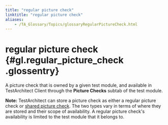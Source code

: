 ```yaml
--- 
title: "regular picture check"
linktitle: "regular picture check"
aliases: 
    - /TA_Glossary/Topics/glossaryRegularPictureCheck.html
---
```

# regular picture check {#gl.regular_picture_check .glossentry}

A picture check that is owned by a given test module, and available in TestArchitect Client through the **Picture Checks** subtab of the test module.

**Note:** TestArchitect can store a picture check as either a regular picture check or [shared picture check](glossarySharedPictureCheck.html). The two types vary in terms of where they are stored and their scope of availability. A regular picture check's availability is limited to the test module that it belongs to.

